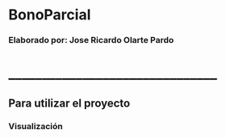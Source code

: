 # BonoParcial
### Elaborado por: Jose Ricardo Olarte Pardo
# _______________________________

## Para utilizar el proyecto

### Visualización

[](https://github.com/Ricardo-Olarte/BonoParcial/blob/main/images/Screenshot%202023-09-19%20155942.png)
